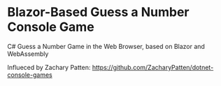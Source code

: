 # Blazor-Based Guess a Number Console Game

C# Guess a Number Game in the Web Browser, based on Blazor and WebAssembly

Influeced by Zachary Patten: https://github.com/ZacharyPatten/dotnet-console-games
